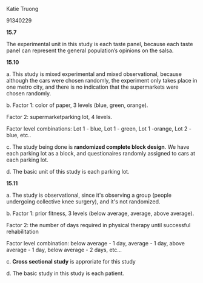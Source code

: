 Katie Truong

91340229

**15.7**

The experimental unit in this study is each taste panel, because each taste panel can represent the general population’s opinions on the salsa.

**15.10**

a. This study is mixed experimental and mixed observational, because although the cars were chosen randomly, the experiment only takes place in one metro city, and there is no indication that the supermarkets were chosen randomly.

b. Factor 1: color of paper, 3 levels (blue, green, orange).

Factor 2: supermarketparking lot, 4 levels.

Factor level combinations: Lot 1 - blue, Lot 1 - green, Lot 1 -orange, Lot 2 - blue, etc..

c. The study being done is **randomized complete block design**. We have each parking lot as a block, and questionaires randomly assigned to cars at each parking lot.

d. The basic unit of this study is each parking lot.

**15.11**

a. The study is observational, since it's observing a group (people undergoing collective knee surgery), and it's not randomized.

b. Factor 1: prior fitness, 3 levels (below average, average, above average). 

Factor 2: the number of days required in physical therapy until successful rehabilitation

Factor level combination: below average - 1 day, average - 1 day, above average - 1 day, below average - 2 days, etc...

c. **Cross sectional study** is approriate for this study

d. The basic study in this study is each patient.

